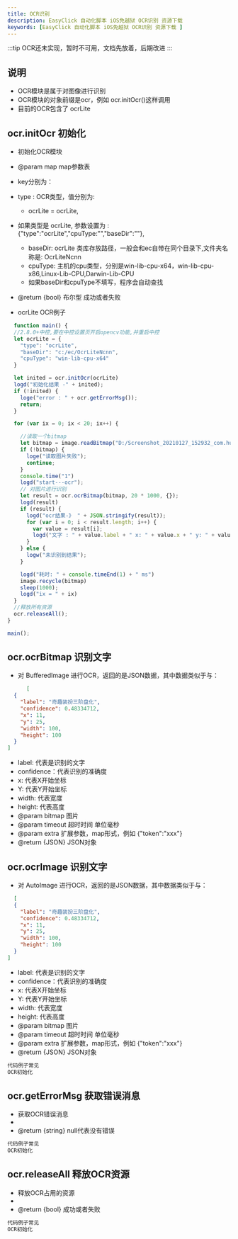 ```yaml
---
title: OCR识别 
description: EasyClick 自动化脚本 iOS免越狱 OCR识别 资源下载 
keywords: [EasyClick 自动化脚本 iOS免越狱 OCR识别 资源下载 ]
---
```


:::tip 
OCR还未实现，暂时不可用，文档先放着，后期改进
:::

## 说明

- OCR模块是属于对图像进行识别
- OCR模块的对象前缀是ocr，例如 ocr.initOcr()这样调用
- 目前的OCR包含了 ocrLite

## ocr.initOcr 初始化

* 初始化OCR模块

* @param map map参数表
* key分别为：
* type : OCR类型，值分别为:
    * ocrLite = ocrLite,

* 如果类型是 ocrLite, 参数设置为 : {"type":"ocrLite","cpuType:"","baseDir":""},
    * baseDir: ocrLite 类库存放路径，一般会和ec自带在同个目录下,文件夹名称是: OcrLiteNcnn
    * cpuType: 主机的cpu类型，分别是win-lib-cpu-x64，win-lib-cpu-x86,Linux-Lib-CPU,Darwin-Lib-CPU
    * 如果baseDir和cpuType不填写，程序会自动查找
* @return {bool} 布尔型 成功或者失败


- ocrLite OCR例子

```javascript
  function main() {
  //2.8.0+中控,要在中控设置页开启opencv功能,并重启中控
  let ocrLite = {
    "type": "ocrLite",
    "baseDir": "c:/ec/OcrLiteNcnn",
    "cpuType": "win-lib-cpu-x64"
  }

  let inited = ocr.initOcr(ocrLite)
  logd("初始化结果 -" + inited);
  if (!inited) {
    loge("error : " + ocr.getErrorMsg());
    return;
  }

  for (var ix = 0; ix < 20; ix++) {

    //读取一个bitmap
    let bitmap = image.readBitmap("D:/Screenshot_20210127_152932_com.huawei.android.lau.jpg");
    if (!bitmap) {
      loge("读取图片失败");
      continue;
    }
    console.time("1")
    logd("start---ocr");
    // 对图片进行识别
    let result = ocr.ocrBitmap(bitmap, 20 * 1000, {});
    logd(result)
    if (result) {
      logd("ocr结果-》 " + JSON.stringify(result));
      for (var i = 0; i < result.length; i++) {
        var value = result[i];
        logd("文字 : " + value.label + " x: " + value.x + " y: " + value.y + " width: " + value.width + " height: " + value.height);
      }
    } else {
      logw("未识别到结果");
    }

    logd("耗时: " + console.timeEnd(1) + " ms")
    image.recycle(bitmap)
    sleep(1000);
    logd("ix = " + ix)
  }
  //释放所有资源
  ocr.releaseAll();
}

main();

```

## ocr.ocrBitmap 识别文字

* 对 BufferedImage 进行OCR，返回的是JSON数据，其中数据类似于与：

```json
      [
  {
    "label": "奇趣装扮三阶盘化",
    "confidence": 0.48334712,
    "x": 11,
    "y": 25,
    "width": 100,
    "height": 100
  }
]
 ```

* label: 代表是识别的文字
* confidence：代表识别的准确度
* x: 代表X开始坐标
* Y: 代表Y开始坐标
* width: 代表宽度
* height: 代表高度
* @param bitmap 图片
* @param timeout 超时时间 单位毫秒
* @param extra 扩展参数，map形式，例如 {"token":"xxx"}
* @return {JSON} JSON对象

## ocr.ocrImage 识别文字

* 对 AutoImage 进行OCR，返回的是JSON数据，其中数据类似于与：

```json
  [
  {
    "label": "奇趣装扮三阶盘化",
    "confidence": 0.48334712,
    "x": 11,
    "y": 25,
    "width": 100,
    "height": 100
  }
]
```

* label: 代表是识别的文字
* confidence：代表识别的准确度
* x: 代表X开始坐标
* Y: 代表Y开始坐标
* width: 代表宽度
* height: 代表高度
* @param bitmap 图片
* @param timeout 超时时间 单位毫秒
* @param extra 扩展参数，map形式，例如 {"token":"xxx"}
* @return {JSON} JSON对象

```javascript
代码例子常见
OCR初始化
```

## ocr.getErrorMsg 获取错误消息

* 获取OCR错误消息
*
* @return {string} null代表没有错误

```javascript
代码例子常见
OCR初始化
```

## ocr.releaseAll 释放OCR资源

* 释放OCR占用的资源
*
* @return {bool} 成功或者失败

```javascript
代码例子常见
OCR初始化
```


